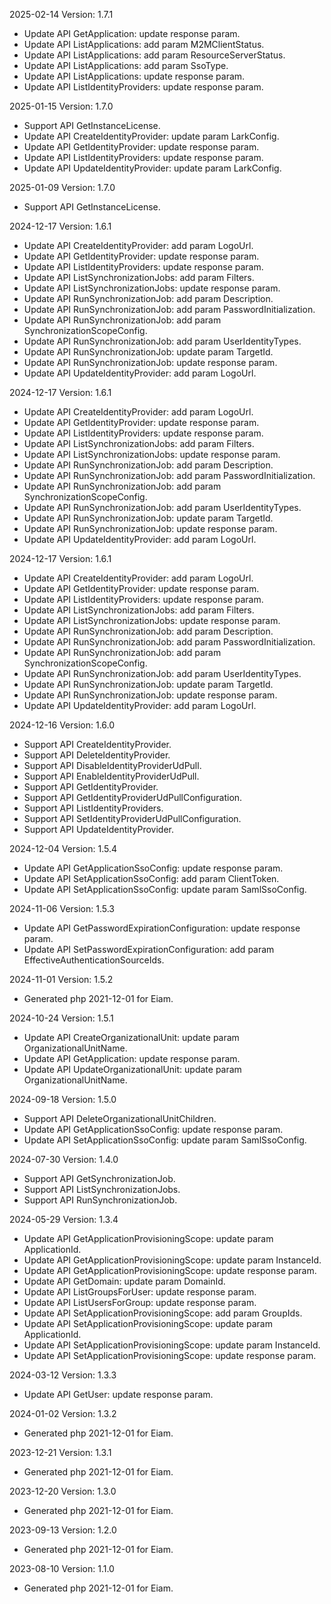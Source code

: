 2025-02-14 Version: 1.7.1
- Update API GetApplication: update response param.
- Update API ListApplications: add param M2MClientStatus.
- Update API ListApplications: add param ResourceServerStatus.
- Update API ListApplications: add param SsoType.
- Update API ListApplications: update response param.
- Update API ListIdentityProviders: update response param.


2025-01-15 Version: 1.7.0
- Support API GetInstanceLicense.
- Update API CreateIdentityProvider: update param LarkConfig.
- Update API GetIdentityProvider: update response param.
- Update API ListIdentityProviders: update response param.
- Update API UpdateIdentityProvider: update param LarkConfig.


2025-01-09 Version: 1.7.0
- Support API GetInstanceLicense.


2024-12-17 Version: 1.6.1
- Update API CreateIdentityProvider: add param LogoUrl.
- Update API GetIdentityProvider: update response param.
- Update API ListIdentityProviders: update response param.
- Update API ListSynchronizationJobs: add param Filters.
- Update API ListSynchronizationJobs: update response param.
- Update API RunSynchronizationJob: add param Description.
- Update API RunSynchronizationJob: add param PasswordInitialization.
- Update API RunSynchronizationJob: add param SynchronizationScopeConfig.
- Update API RunSynchronizationJob: add param UserIdentityTypes.
- Update API RunSynchronizationJob: update param TargetId.
- Update API RunSynchronizationJob: update response param.
- Update API UpdateIdentityProvider: add param LogoUrl.


2024-12-17 Version: 1.6.1
- Update API CreateIdentityProvider: add param LogoUrl.
- Update API GetIdentityProvider: update response param.
- Update API ListIdentityProviders: update response param.
- Update API ListSynchronizationJobs: add param Filters.
- Update API ListSynchronizationJobs: update response param.
- Update API RunSynchronizationJob: add param Description.
- Update API RunSynchronizationJob: add param PasswordInitialization.
- Update API RunSynchronizationJob: add param SynchronizationScopeConfig.
- Update API RunSynchronizationJob: add param UserIdentityTypes.
- Update API RunSynchronizationJob: update param TargetId.
- Update API RunSynchronizationJob: update response param.
- Update API UpdateIdentityProvider: add param LogoUrl.


2024-12-17 Version: 1.6.1
- Update API CreateIdentityProvider: add param LogoUrl.
- Update API GetIdentityProvider: update response param.
- Update API ListIdentityProviders: update response param.
- Update API ListSynchronizationJobs: add param Filters.
- Update API ListSynchronizationJobs: update response param.
- Update API RunSynchronizationJob: add param Description.
- Update API RunSynchronizationJob: add param PasswordInitialization.
- Update API RunSynchronizationJob: add param SynchronizationScopeConfig.
- Update API RunSynchronizationJob: add param UserIdentityTypes.
- Update API RunSynchronizationJob: update param TargetId.
- Update API RunSynchronizationJob: update response param.
- Update API UpdateIdentityProvider: add param LogoUrl.


2024-12-16 Version: 1.6.0
- Support API CreateIdentityProvider.
- Support API DeleteIdentityProvider.
- Support API DisableIdentityProviderUdPull.
- Support API EnableIdentityProviderUdPull.
- Support API GetIdentityProvider.
- Support API GetIdentityProviderUdPullConfiguration.
- Support API ListIdentityProviders.
- Support API SetIdentityProviderUdPullConfiguration.
- Support API UpdateIdentityProvider.


2024-12-04 Version: 1.5.4
- Update API GetApplicationSsoConfig: update response param.
- Update API SetApplicationSsoConfig: add param ClientToken.
- Update API SetApplicationSsoConfig: update param SamlSsoConfig.


2024-11-06 Version: 1.5.3
- Update API GetPasswordExpirationConfiguration: update response param.
- Update API SetPasswordExpirationConfiguration: add param EffectiveAuthenticationSourceIds.


2024-11-01 Version: 1.5.2
- Generated php 2021-12-01 for Eiam.

2024-10-24 Version: 1.5.1
- Update API CreateOrganizationalUnit: update param OrganizationalUnitName.
- Update API GetApplication: update response param.
- Update API UpdateOrganizationalUnit: update param OrganizationalUnitName.


2024-09-18 Version: 1.5.0
- Support API DeleteOrganizationalUnitChildren.
- Update API GetApplicationSsoConfig: update response param.
- Update API SetApplicationSsoConfig: update param SamlSsoConfig.


2024-07-30 Version: 1.4.0
- Support API GetSynchronizationJob.
- Support API ListSynchronizationJobs.
- Support API RunSynchronizationJob.


2024-05-29 Version: 1.3.4
- Update API GetApplicationProvisioningScope: update param ApplicationId.
- Update API GetApplicationProvisioningScope: update param InstanceId.
- Update API GetApplicationProvisioningScope: update response param.
- Update API GetDomain: update param DomainId.
- Update API ListGroupsForUser: update response param.
- Update API ListUsersForGroup: update response param.
- Update API SetApplicationProvisioningScope: add param GroupIds.
- Update API SetApplicationProvisioningScope: update param ApplicationId.
- Update API SetApplicationProvisioningScope: update param InstanceId.
- Update API SetApplicationProvisioningScope: update response param.


2024-03-12 Version: 1.3.3
- Update API GetUser: update response param.


2024-01-02 Version: 1.3.2
- Generated php 2021-12-01 for Eiam.

2023-12-21 Version: 1.3.1
- Generated php 2021-12-01 for Eiam.

2023-12-20 Version: 1.3.0
- Generated php 2021-12-01 for Eiam.

2023-09-13 Version: 1.2.0
- Generated php 2021-12-01 for Eiam.

2023-08-10 Version: 1.1.0
- Generated php 2021-12-01 for Eiam.

